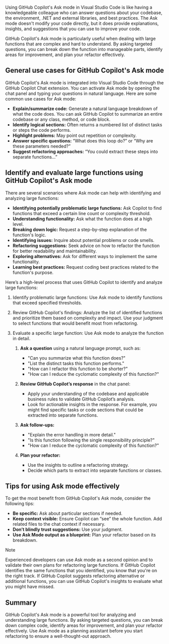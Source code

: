 Using GitHub Copilot's Ask mode in Visual Studio Code is like having a knowledgeable colleague who can answer questions about your codebase, the environment, .NET and external libraries, and best practices. The Ask mode doesn't modify your code directly, but it does provide explanations, insights, and suggestions that you can use to improve your code.

GitHub Copilot's Ask mode is particularly useful when dealing with large functions that are complex and hard to understand. By asking targeted questions, you can break down the function into manageable parts, identify areas for improvement, and plan your refactor effectively.

## General use cases for GitHub Copilot's Ask mode

GitHub Copilot's Ask mode is integrated into Visual Studio Code through the GitHub Copilot Chat extension. You can activate Ask mode by opening the chat panel and typing your questions in natural language. Here are some common use cases for Ask mode:

- **Explain/summarize code:** Generate a natural language breakdown of what the code does. You can ask GitHub Copilot to summarize an entire codebase or any class, method, or code block.
- **Identify logical sections:** Often returns a numbered list of distinct tasks or steps the code performs.
- **Highlight problems:** May point out repetition or complexity.
- **Answer specific questions:** “What does this loop do?” or “Why are these parameters needed?”
- **Suggest refactoring approaches:** “You could extract these steps into separate functions…”

## Identify and evaluate large functions using GitHub Copilot's Ask mode

There are several scenarios where Ask mode can help with identifying and analyzing large functions:

- **Identifying potentially problematic large functions:** Ask Copilot to find functions that exceed a certain line count or complexity threshold.
- **Understanding functionality:** Ask what the function does at a high level.
- **Breaking down logic:** Request a step-by-step explanation of the function's logic.
- **Identifying issues:** Inquire about potential problems or code smells.
- **Refactoring suggestions:** Seek advice on how to refactor the function for better readability and maintainability.
- **Exploring alternatives:** Ask for different ways to implement the same functionality.
- **Learning best practices:** Request coding best practices related to the function's purpose.

Here’s a high-level process that uses GitHub Copilot to identify and analyze large functions:

1. Identify problematic large functions: Use Ask mode to identify functions that exceed specified thresholds.

1. Review GitHub Copilot's findings: Analyze the list of identified functions and prioritize them based on complexity and impact. Use your judgment to select functions that would benefit most from refactoring.

1. Evaluate a specific large function: Use Ask mode to analyze the function in detail.

    1. **Ask a question** using a natural language prompt, such as:

        - "Can you summarize what this function does?"
        - "List the distinct tasks this function performs."
        - "How can I refactor this function to be shorter?"
        - "How can I reduce the cyclomatic complexity of this function?"

    1. **Review GitHub Copilot’s response** in the chat panel:

        - Apply your understanding of the codebase and applicable business rules to validate GitHub Copilot’s analysis.
        - Look for actionable insights in the response. For example, you might find specific tasks or code sections that could be extracted into separate functions.

    1. **Ask follow-ups:**

        - "Explain the error handling in more detail."
        - "Is this function following the single responsibility principle?"
        - "How can I reduce the cyclomatic complexity of this function?"

    1. **Plan your refactor:**

        - Use the insights to outline a refactoring strategy.
        - Decide which parts to extract into separate functions or classes.

## Tips for using Ask mode effectively

To get the most benefit from GitHub Copilot's Ask mode, consider the following tips:

- **Be specific:** Ask about particular sections if needed.
- **Keep context visible:** Ensure Copilot can “see” the whole function. Add related files to the chat context if necessary.
- **Don’t blindly trust suggestions:** Use your judgment.
- **Use Ask Mode output as a blueprint:** Plan your refactor based on its breakdown.

> [!NOTE]
> Experienced developers can use Ask mode as a second opinion and to validate their own plans for refactoring large functions. If GitHub Copilot identifies the same functions that you identified, you know that you're on the right track. If GitHub Copilot suggests refactoring alternative or additional functions, you can use GitHub Copilot's insights to evaluate what you might have missed.

## Summary

GitHub Copilot's Ask mode is a powerful tool for analyzing and understanding large functions. By asking targeted questions, you can break down complex code, identify areas for improvement, and plan your refactor effectively. Use Ask mode as a planning assistant before you start refactoring to ensure a well-thought-out approach.
